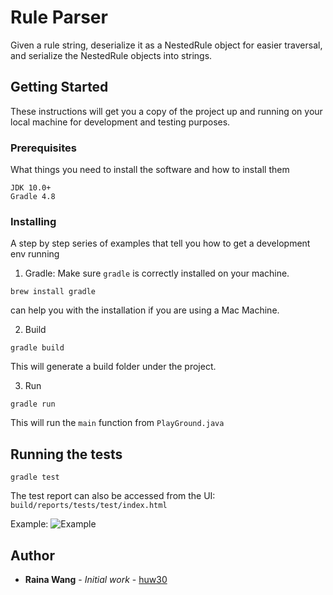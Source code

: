 # Rule Parser

Given a rule string, deserialize it as a NestedRule object for easier traversal, and serialize the NestedRule objects into strings.

## Getting Started

These instructions will get you a copy of the project up and running on your local machine for development and testing purposes.

### Prerequisites

What things you need to install the software and how to install them

```
JDK 10.0+
Gradle 4.8
```

### Installing

A step by step series of examples that tell you how to get a development env running

1. Gradle: Make sure `gradle` is correctly installed on your machine.

```
brew install gradle
```

can help you with the installation if you are using a Mac Machine.

2. Build

```
gradle build
```

This will generate a build folder under the project.

3. Run

```
gradle run
```

This will run the `main` function from `PlayGround.java`

## Running the tests

```
gradle test
```

The test report can also be accessed from the UI:
`build/reports/tests/test/index.html`

Example:
![Example](https://user-images.githubusercontent.com/5446130/41512650-8fee6718-7241-11e8-8664-118c0563349c.png)

## Author

* **Raina Wang** - *Initial work* - [huw30](https://github.com/huw30)
